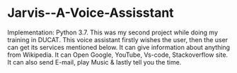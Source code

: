# Jarvis--A-Voice-Assisstant
Implementation: Python 3.7. This was my second project while doing my training in DUCAT. This voice assistant firstly wishes the user, then the user can get its services mentioned below. It can give information about anything from Wikipedia. It can Open Google, YouTube, Vs-code, Stackoverflow site. It can also send E-mail, play Music &amp; lastly tell you the time.
